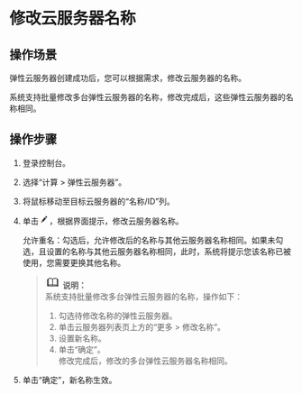 # 修改云服务器名称<a name="ZH-CN_TOPIC_0142266317"></a>

## 操作场景<a name="section16259932121511"></a>

弹性云服务器创建成功后，您可以根据需求，修改云服务器的名称。

系统支持批量修改多台弹性云服务器的名称，修改完成后，这些弹性云服务器的名称相同。

## 操作步骤<a name="section147834671520"></a>

1.  登录控制台。
2.  选择“计算 \> 弹性云服务器”。
3.  将鼠标移动至目标云服务器的“名称/ID”列。
4.  单击![](figures/icon-edit.png)，根据界面提示，修改云服务器名称。

    允许重名：勾选后，允许修改后的名称与其他云服务器名称相同。如果未勾选，且设置的名称与其他云服务器名称相同，此时，系统将提示您该名称已被使用，您需要更换其他名称。

    >![](public_sys-resources/icon-note.gif) **说明：**   
    >系统支持批量修改多台弹性云服务器的名称，操作如下：  
    >1.  勾选待修改名称的弹性云服务器。  
    >2.  单击云服务器列表页上方的“更多 \> 修改名称”。  
    >3.  设置新名称。  
    >4.  单击“确定”。  
    >    修改完成后，修改的多台弹性云服务器名称相同。  

5.  单击“确定”，新名称生效。

